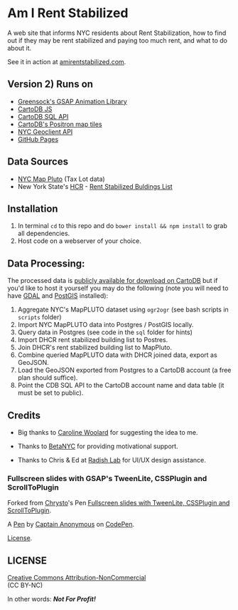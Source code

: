 Am I Rent Stabilized 
============================

A web site that informs NYC residents about Rent Stabilization, how to find out if they may be rent stabilized and paying too much rent, and what to do about it.  

See it in action at [amirentstabilized.com](http://amirentstabilized.com/).

## Version 2) Runs on
- [Greensock's GSAP Animation Library](http://greensock.com/gsap)
- [CartoDB JS](http://docs.cartodb.com/cartodb-platform/cartodb-js.html)
- [CartoDB SQL API](http://docs.cartodb.com/cartodb-platform/sql-api.html)
- [CartoDB's Positron map tiles](http://cartodb.com/basemaps/)
- [NYC Geoclient API](https://developer.cityofnewyork.us/api/geoclient-api)
- [GitHub Pages](https://pages.github.com/)

## Data Sources
- [NYC Map Pluto](http://www.nyc.gov/html/dcp/html/bytes/dwn_pluto_mappluto.shtml) (Tax Lot data)
- New York State's [HCR](http://www.nyshcr.org/) - [Rent Stabilized Buldings List](https://github.com/clhenrick/dhcr-rent-stabilized-data)

## Installation
1. In terminal `cd` to this repo and do `bower install && npm install` to grab all dependencies.  
2. Host code on a webserver of your choice.

## Data Processing:
The processed data is [publicly available for download on CartoDB](http://chenrick.cartodb.com/tables/all_nyc_likely_rent_stabl_merged/public) but if you'd like to host it yourself you may do the following (note you will need to have [GDAL](http://www.gdal.org/) and [PostGIS](http://postgis.net/) installed):

1. Aggregate NYC's MapPLUTO dataset using `ogr2ogr` (see bash scripts in `scripts` folder)
1. Import NYC MapPLUTO data into Postgres / PostGIS locally.
2. Query data in Postgres (see code in the `sql` folder for hints)
3. Import DHCR rent stabilized building list to Postres.
3. Join DHCR's rent stabilized building list to MapPluto.
4. Combine queried MapPLUTO data with DHCR joined data, export as GeoJSON.
2. Load the GeoJSON exported from Postgres to a CartoDB account (a free plan should suffice).
3. Point the CDB SQL API to the CartoDB account name and data table (it must be set to public).

## Credits
- Big thanks to [Caroline Woolard](http://carolinewoolard.com/) for suggesting the idea to me.

- Thanks to [BetaNYC](http://betanyc.us/) for providing motivational support.

- Thanks to Chris & Ed at [Radish Lab](http://radishlab.com/) for UI/UX design assistance.

### Fullscreen slides with GSAP's TweenLite, CSSPlugin and ScrollToPlugin
Forked from [Chrysto](http://codepen.io/bassta/)'s Pen [Fullscreen slides with TweenLite, CSSPlugin and ScrollToPlugin](http://codepen.io/bassta/pen/kDvmC/).

A [Pen](http://codepen.io/anon/pen/XJqaRg) by [Captain Anonymous](http://codepen.io/anon) on [CodePen](http://codepen.io/).

[License](http://codepen.io/anon/pen/XJqaRg/license).

## LICENSE
[Creative Commons Attribution-NonCommercial ](http://creativecommons.org/licenses/by-nc/4.0/)   
(CC BY-NC)

In other words: **_Not For Profit!_**
